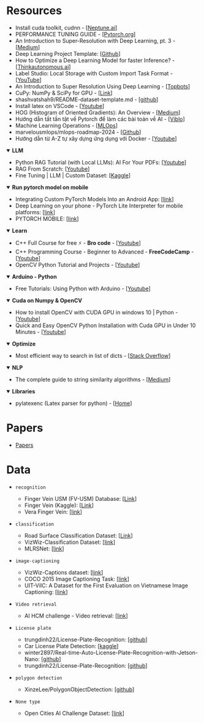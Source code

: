 # Resources
* Install cuda toolkit, cudnn - [[Neptune.ai](https://neptune.ai/blog/installing-tensorflow-2-gpu-guide)]
* PERFORMANCE TUNING GUIDE - [[Pytorch.org](https://pytorch.org/tutorials/recipes/recipes/tuning_guide.html)]
* An Introduction to Super-Resolution with Deep Learning, pt. 3 - [[Medium](https://medium.com/@paren8esis/an-introduction-to-super-resolution-with-deep-learning-pt-3-ed85ec949ba8)]
* Deep Learning Project Template: [[Github](https://github.com/L1aoXingyu/Deep-Learning-Project-Template)]
* How to Optimize a Deep Learning Model for faster Inference? - [[Thinkautonomous.ai](https://www.thinkautonomous.ai/blog/deep-learning-optimization/)]
* Label Studio: Local Storage with Custom Import Task Format - [[YouTube](https://www.youtube.com/watch?v=lo6ncQajbdU&ab_channel=MaxTkachenko)]
* An Introduction to Super Resolution Using Deep Learning - [[Topbots](https://www.topbots.com/super-resolution-with-deep-learning/)]
* CuPy: NumPy & SciPy for GPU - [[Link](https://cupy.dev/)]
* shashvatshah9/README-dataset-template.md - [[github](https://gist.github.com/shashvatshah9/5d587605cd087182ccffb46b6cf9e449)]
* Install latex on VSCode - [[Youtube](https://www.youtube.com/watch?v=PRvuFx_cZyg&ab_channel=NopeIT)]
* HOG (Histogram of Oriented Gradients): An Overview - [[Medium](https://towardsdatascience.com/hog-histogram-of-oriented-gradients-67ecd887675f)]
* Hướng dẫn tất tần tật về Pytorch để làm các bài toán về AI - [[Viblo](https://viblo.asia/p/huong-dan-tat-tan-tat-ve-pytorch-de-lam-cac-bai-toan-ve-ai-YWOZrNkNZQ0)]
* Machine Learning Operations - [[MLOps](https://ml-ops.org/)]
* marvelousmlops/mlops-roadmap-2024 - [[Github](https://github.com/marvelousmlops/mlops-roadmap-2024)]
* Hướng dẫn từ A-Z tự xây dựng ứng dụng với Docker - [[Youtube](https://www.youtube.com/watch?v=Gh1Sgknc6Fg&ab_channel=Vi%E1%BB%87tNguy%E1%BB%85nAI)]

<!-- LLM -->
<details open>
   <summary><b>LLM</b></summary>
   <ul>
    <li>Python RAG Tutorial (with Local LLMs): AI For Your PDFs: [<a href="https://www.youtube.com/watch?v=2TJxpyO3ei4&ab_channel=pixegami">Youtube</a>]
    <li>RAG From Scratch: [<a href="https://youtube.com/playlist?list=PLfaIDFEXuae2LXbO1_PKyVJiQ23ZztA0x&si=jIK1Lw2PgTiq63Om">Youtube</a>]
    <li>Fine Tuning | LLM | Custom Dataset: [<a href="https://www.kaggle.com/code/givkashi/fine-tuning-llm-custom-dataset">Kaggle</a>]
   </ul>
</details>

<!-- Run pytorch model on mobile -->
<details open>
   <summary><b>Run pytorch model on mobile</b></summary>
   <ul>
    <li>Integrating Custom PyTorch Models Into an Android App: [<a href="https://medium.com/mlearning-ai/integrating-custom-pytorch-models-into-an-android-app-a2cdfce14fe8">link</a>]
    <li>Deep Learning on your phone - PyTorch Lite Interpreter for mobile platforms: [<a href="https://towardsdatascience.com/deep-learning-on-your-phone-pytorch-lite-interpreter-for-mobile-platforms-ae73d0b17eaa">link</a>]
    <li>PYTORCH MOBILE: [<a href="https://pytorch.org/mobile/home/">link</a>]
   </ul>
</details>

<!-- Learn -->
<details open>
   <summary><b>Learn</b></summary>
   <ul>
    <li>C++ Full Course for free ⚡️ - <b>Bro code</b> - [<a href="https://youtu.be/-TkoO8Z07hI?si=chZrX71qagkI3QVA">Youtube</a>]
    <li>C++ Programming Course - Beginner to Advanced - <b>FreeCodeCamp</b> - [<a href="https://www.youtube.com/watch?v=8jLOx1hD3_o&list=PLwwBtBG9sP7BJ8xqz2fp6iZQurfz1BeJW&index=2&t=45947s&pp=gAQBiAQB">Youtube</a>]
    <li>OpenCV Python Tutorial and Projects - [<a href="https://youtube.com/playlist?list=PLkmvobsnE0GEo-D7DLnrYS1K4OemycX6k&si=6DhOHMB5zqFq5HCR">Youtube</a>]

   </ul>
</details>

<!-- Arduino - Python -->
<details open>
   <summary><b>Arduino - Python</b></summary>
   <ul>
    <li>Free Tutorials: Using Python with Arduino - [<a href="https://youtube.com/playlist?list=PLGs0VKk2DiYzWURfJCbCGPa8HI0APjBfo&si=odo4fQ84F7i0lywy">Youtube</a>]
   </ul>
</details>

<!-- Cuda on Numpy & OpenCV -->
<details open>
   <summary><b>Cuda on Numpy & OpenCV</b></summary>
   <ul>
    <li>How to install OpenCV with CUDA GPU in windows 10 | Python - [<a href="https://www.youtube.com/watch?v=5NwU1MmmqWo&ab_channel=HackersRealm">Youtube</a>]
    <li>Quick and Easy OpenCV Python Installation with Cuda GPU in Under 10 Minutes - [<a href="https://www.youtube.com/watch?v=d8Jx6zO1yw0&t=624s&ab_channel=NicolaiNielsen">Youtube</a>]
   </ul>
</details>

<!-- Optimize -->
<details open>
   <summary><b>Optimize </b></summary>
   <ul>
    <li>Most efficient way to search in list of dicts - [<a href="https://stackoverflow.com/questions/38865201/most-efficient-way-to-search-in-list-of-dicts">Stack Overflow</a>]
   </ul>
</details>

<!-- NLP -->
<details open>
   <summary><b>NLP</b></summary>
   <ul>
    <li>The complete guide to string similarity algorithms - [<a href="https://yassineelkhal.medium.com/the-complete-guide-to-string-similarity-algorithms-1290ad07c6b7">Medium</a>]
   </ul>
</details>

<!-- Libraries -->
<details open>
   <summary><b>Libraries</b></summary>
   <ul>
    <li>pylatexenc (Latex parser for python) - [<a href="https://pylatexenc.readthedocs.io/en/latest/">Home</a>]
   </ul>
</details>

# Papers
* [Papers](Papers)

# Data
* `recognition`
  * Finger Vein USM (FV-USM) Database: [[Link](http://drfendi.com/2015/12/05/fv-usm-database-download-page/)]<!-- - pass: **transkrian** -->
  * Finger Vein (Kaggle): [[Link](https://www.kaggle.com/datasets/ryeltsin/finger-vein)]
  * Vera Finger Vein: [[link](https://zenodo.org/records/4575270)]

* `classification`
  * Road Surface Classification Dataset: [[Link](https://thu-rsxd.com/rscd/)]
  * VizWiz-Classification Dataset: [[link](https://vizwiz.org/tasks-and-datasets/image-classification/)]
  * MLRSNet: [[link](https://github.com/cugbrs/MLRSNet)]

* `image-captioning`
  * VizWiz-Captions dataset: [[link](https://vizwiz.org/tasks-and-datasets/image-captioning/)]
  * COCO 2015 Image Captioning Task: [[link](https://cocodataset.org/#captions-2015)]
  * UIT-ViIC: A Dataset for the First Evaluation on Vietnamese Image Captioning: [[link](https://drive.google.com/file/d/1YexKrE6o0UiJhFWpE8M5LKoe6-k3AiM4/view)]

* `Video retrieval`
  * AI HCM challenge - Video retrieval: [[link](https://docs.google.com/spreadsheets/d/16RlmhETs2YLuw5b4aP-bKD7c0DiDNDr0ZxOQfBS3-ks/htmlview?fbclid=IwAR1seO_E_awcNWenChTELCZxOLjAtj45D4wDNscwKa72kyX5zlENHUSBqkQ_aem_AZuSBoG9oqvH_oVCY7aYuFMURECjWbdnhe0hO6dzBfUsGKTUlhF6lalq6DR7wzRZnms#)]

* `License plate`
  * trungdinh22/License-Plate-Recognition: [[github](https://github.com/trungdinh22/License-Plate-Recognition.git)]
  * Car License Plate Detection: [[kaggle](https://www.kaggle.com/datasets/andrewmvd/car-plate-detection)]
  * winter2897/Real-time-Auto-License-Plate-Recognition-with-Jetson-Nano: [[github](https://github.com/winter2897/Real-time-Auto-License-Plate-Recognition-with-Jetson-Nano/blob/main/doc/dataset.md)]
  * trungdinh22/License-Plate-Recognition: [[github](https://github.com/trungdinh22/License-Plate-Recognition)]

* `polygon detection`
  * XinzeLee/PolygonObjectDetection: [[github](https://github.com/XinzeLee/PolygonObjectDetection.git)]


* `None type`
  * Open Cities AI Challenge Dataset: [[link](https://beta.source.coop/repositories/open-cities/ai-challenge/download/)]
